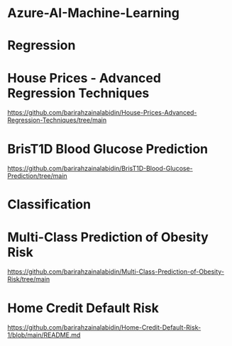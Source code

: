 # Azure-AI-Machine-Learning


# Regression


# House Prices - Advanced Regression Techniques


https://github.com/barirahzainalabidin/House-Prices-Advanced-Regression-Techniques/tree/main


# BrisT1D Blood Glucose Prediction


https://github.com/barirahzainalabidin/BrisT1D-Blood-Glucose-Prediction/tree/main





# Classification


# Multi-Class Prediction of Obesity Risk


https://github.com/barirahzainalabidin/Multi-Class-Prediction-of-Obesity-Risk/tree/main



# Home Credit Default Risk


https://github.com/barirahzainalabidin/Home-Credit-Default-Risk-1/blob/main/README.md

